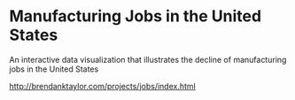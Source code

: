 # Manufacturing Jobs in the United States
An interactive data visualization that illustrates the decline of manufacturing jobs in the United States

http://brendanktaylor.com/projects/jobs/index.html